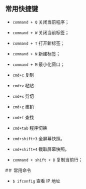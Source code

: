 ## 常用快捷键
- `command + Q` 关闭当前程序；
- `command + W` 关闭当前标签；
- `command + T` 打开新标签；
- `command + N` 新建标签；
- `command + M` 最小化窗口；
- `cmd+c` 复制
- `cmd+v` 粘贴
- `cmd+x` 剪切
- `cmd+z` 撤销
- `cmd+f` 查找
- `cmd+tab` 程序切换

- `cmd+shift+3` 全屏幕快照。
- `cmd+shift+4` 截取屏幕快照。


- `command + shift + D` 复制当前行；

#＃ 常用命令
- `$ ifconfig` 查看 IP 地址
